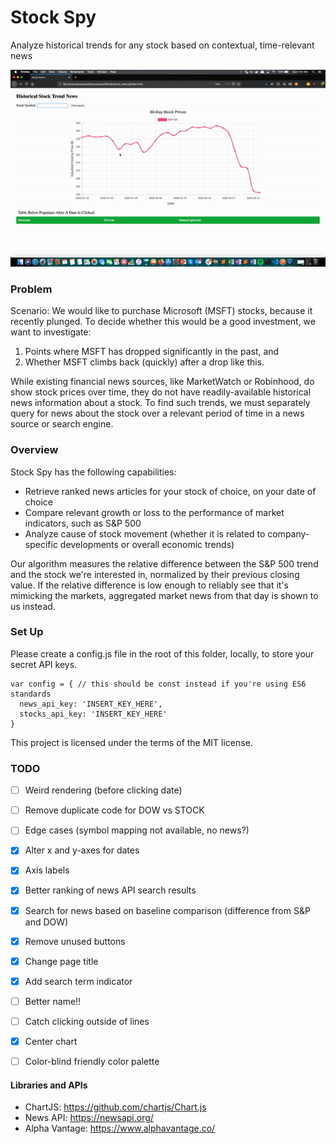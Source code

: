 # Stock Spy

Analyze historical trends for any stock based on contextual, time-relevant news

![](stockspy_demo.gif)

### Problem 
Scenario: We would like to purchase Microsoft (MSFT) stocks, because it recently plunged. To decide whether this would be a good investment, we want to investigate:

1. Points where MSFT has dropped significantly in the past, and
2. Whether MSFT climbs back (quickly) after a drop like this.

While existing financial news sources, like MarketWatch or Robinhood, do show stock prices over time, they do not have readily-available historical news information about a stock. To find such trends, we must separately query for news about the stock over a relevant period of time in a news source or search engine.

### Overview
Stock Spy has the following capabilities:
* Retrieve ranked news articles for your stock of choice, on your date of choice
* Compare relevant growth or loss to the performance of market indicators, such as S&P 500
* Analyze cause of stock movement (whether it is related to company-specific developments or overall economic trends)

Our algorithm measures the relative difference between the S&P 500 trend and the stock we're interested in, normalized by their previous closing value. If the relative difference is low enough to reliably see that it's mimicking the markets, aggregated market news from that day is shown to us instead.


### Set Up
Please create a config.js file in the root of this folder, locally, to store your secret API keys. 

```
var config = { // this should be const instead if you're using ES6 standards
  news_api_key: 'INSERT_KEY_HERE',
  stocks_api_key: 'INSERT_KEY_HERE'
}
```
This project is licensed under the terms of the MIT license.

### TODO

- [ ] Weird rendering (before clicking date)
- [ ] Remove duplicate code for DOW vs STOCK

- [ ] Edge cases (symbol mapping not available, no news?)
- [x] Alter x and y-axes for dates
- [x] Axis labels
- [x] Better ranking of news API search results 
- [x] Search for news based on baseline comparison (difference from S&P and DOW)
- [x] Remove unused buttons
- [x] Change page title
- [x] Add search term indicator
- [ ] Better name!! 
- [ ] Catch clicking outside of lines
- [x] Center chart 
- [ ] Color-blind friendly color palette


#### Libraries and APIs 
* ChartJS: https://github.com/chartjs/Chart.js
* News API: https://newsapi.org/
* Alpha Vantage: https://www.alphavantage.co/
